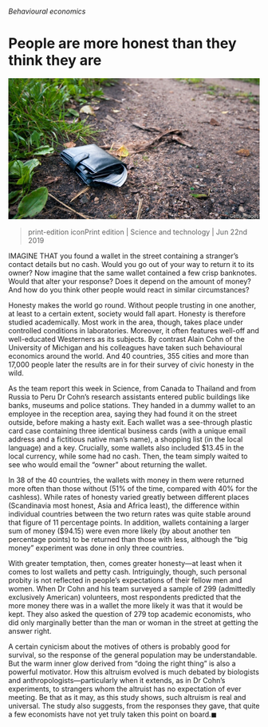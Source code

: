 ###### Behavioural economics

# People are more honest than they think they are 

![image](images/20190622_stp501.jpg) 

> print-edition iconPrint edition | Science and technology | Jun 22nd 2019 

IMAGINE THAT you found a wallet in the street containing a stranger’s contact details but no cash. Would you go out of your way to return it to its owner? Now imagine that the same wallet contained a few crisp banknotes. Would that alter your response? Does it depend on the amount of money? And how do you think other people would react in similar circumstances? 

Honesty makes the world go round. Without people trusting in one another, at least to a certain extent, society would fall apart. Honesty is therefore studied academically. Most work in the area, though, takes place under controlled conditions in laboratories. Moreover, it often features well-off and well-educated Westerners as its subjects. By contrast Alain Cohn of the University of Michigan and his colleagues have taken such behavioural economics around the world. And 40 countries, 355 cities and more than 17,000 people later the results are in for their survey of civic honesty in the wild. 

As the team report this week in Science, from Canada to Thailand and from Russia to Peru Dr Cohn’s research assistants entered public buildings like banks, museums and police stations. They handed in a dummy wallet to an employee in the reception area, saying they had found it on the street outside, before making a hasty exit. Each wallet was a see-through plastic card case containing three identical business cards (with a unique email address and a fictitious native man’s name), a shopping list (in the local language) and a key. Crucially, some wallets also included $13.45 in the local currency, while some had no cash. Then, the team simply waited to see who would email the “owner” about returning the wallet. 

In 38 of the 40 countries, the wallets with money in them were returned more often than those without (51% of the time, compared with 40% for the cashless). While rates of honesty varied greatly between different places (Scandinavia most honest, Asia and Africa least), the difference within individual countries between the two return rates was quite stable around that figure of 11 percentage points. In addition, wallets containing a larger sum of money ($94.15) were even more likely (by about another ten percentage points) to be returned than those with less, although the “big money” experiment was done in only three countries. 

With greater temptation, then, comes greater honesty—at least when it comes to lost wallets and petty cash. Intriguingly, though, such personal probity is not reflected in people’s expectations of their fellow men and women. When Dr Cohn and his team surveyed a sample of 299 (admittedly exclusively American) volunteers, most respondents predicted that the more money there was in a wallet the more likely it was that it would be kept. They also asked the question of 279 top academic economists, who did only marginally better than the man or woman in the street at getting the answer right. 

A certain cynicism about the motives of others is probably good for survival, so the response of the general population may be understandable. But the warm inner glow derived from “doing the right thing” is also a powerful motivator. How this altruism evolved is much debated by biologists and anthropologists—particularly when it extends, as in Dr Cohn’s experiments, to strangers whom the altruist has no expectation of ever meeting. Be that as it may, as this study shows, such altruism is real and universal. The study also suggests, from the responses they gave, that quite a few economists have not yet truly taken this point on board.◼ 


